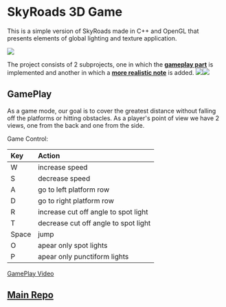 # SkyRoads 3D Game

This is a simple version of SkyRoads made in C++ and OpenGL that presents elements of global lighting and texture application.


![](https://github.com/CristiSandu/SkyRoads-HW1-2/blob/main/IMG/4.jpg)

The project consists of 2 subprojects, one in which the **[gameplay part](https://github.com/CristiSandu/SkyRoads-HW1-2/tree/main/Source/Laboratoare/Tema2)** is implemented and another in which a **[more realistic note](https://github.com/CristiSandu/SkyRoads-HW1-2/tree/main/Source/Laboratoare/Tema3)** is added.
![](https://github.com/CristiSandu/SkyRoads-HW1-2/blob/main/IMG/1.jpg)![](https://github.com/CristiSandu/SkyRoads-HW1-2/blob/main/IMG/3.jpg)

## GamePlay

As a game mode, our goal is to cover the greatest distance without falling off the platforms or hitting obstacles. As a player's point of view we have 2 views, one from the back and one from the side.

Game Control:

| Key   | Action                              |
| :---- | :---------------------------------- |
| W     | increase speed                      |
| S     | decrease speed                       |
| A     | go to left platform row             |
| D     | go to right platform row            |
| R     | increase cut off angle to spot light |
| T     | decrease cut off angle to spot light |
| Space | jump                                |
| O     | apear only spot lights              |
| P     | apear only punctiform lights        |

[GamePlay Video](https://youtu.be/hNX4Rb7XY2c)
## [Main Repo](https://github.com/CristiSandu/EGC)
